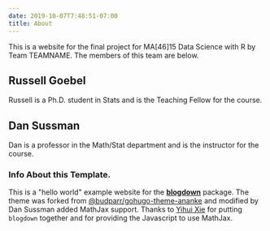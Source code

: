 ```yaml
---
date: 2019-10-07T7:48:51-07:00
title: About
---
```


This is a website for the final project for MA[46]15 Data Science with R by Team TEAMNAME.
The members of this team are below.

## Russell Goebel

Russell is a Ph.D. student in Stats and is the Teaching Fellow for the course.

## Dan Sussman

Dan is a professor in the Math/Stat department and is the instructor for the course.



### Info About this Template.

This is a "hello world" example website for the [**blogdown**](https://github.com/rstudio/blogdown) package. The theme was forked from [@budparr/gohugo-theme-ananke](https://themes.gohugo.io/gohugo-theme-ananke/) and modified by Dan Sussman added MathJax support. Thanks to [Yihui Xie](https://github.com/yihui/) for putting `blogdown` together and for providing the Javascript to use MathJax.